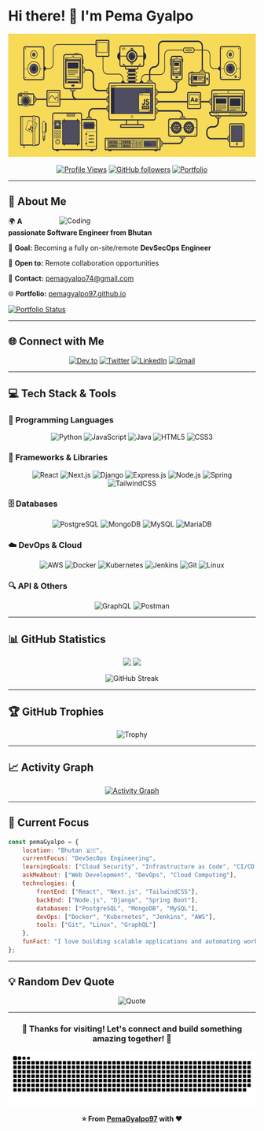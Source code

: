 # Hi there! 👋 I'm Pema Gyalpo

<div align="center">

<img src="https://github.com/PemaGyalpo97/PemaGyalpo97/blob/main/git-hub%20animation.gif?raw=true" width="800" height="250"/>

[![Profile Views](https://komarev.com/ghpvc/?username=pemagyalpo97&label=Profile%20views&color=0e75b6&style=flat-square)](https://github.com/pemagyalpo97)
[![GitHub followers](https://img.shields.io/github/followers/pemagyalpo97?label=Followers&style=flat-square&color=blue&logo=github)](https://github.com/pemagyalpo97?tab=followers)
[![Portfolio](https://img.shields.io/badge/Portfolio-Visit-brightgreen?style=flat-square&logo=vercel)](https://pemagyalpo97.github.io/)

</div>

---

## 🚀 About Me

<img align="right" alt="Coding" width="400" src="https://cdn.dribbble.com/users/1162077/screenshots/3848914/programmer.gif">

🌍 **A passionate Software Engineer from Bhutan**

🎯 **Goal:** Becoming a fully on-site/remote **DevSecOps Engineer**

💼 **Open to:** Remote collaboration opportunities

📧 **Contact:** [pemagyalpo74@gmail.com](mailto:pemagyalpo74@gmail.com)

🌐 **Portfolio:** [pemagyalpo97.github.io](https://pemagyalpo97.github.io/)

[![Portfolio Status](https://github.com/PemaGyalpo97/pemagyalpo97.github.io/actions/workflows/pages/pages-build-deployment/badge.svg?branch=main&event=deployment_status)](https://github.com/PemaGyalpo97/pemagyalpo97.github.io/actions/workflows/pages/pages-build-deployment)

---

## 🌐 Connect with Me

<div align="center">

[![Dev.to](https://img.shields.io/badge/dev.to-0A0A0A?style=for-the-badge&logo=devdotto&logoColor=white)](https://dev.to/pemagyalpo97)
[![Twitter](https://img.shields.io/badge/Twitter-1DA1F2?style=for-the-badge&logo=twitter&logoColor=white)](https://twitter.com/ugyen_gyalpo97)
[![LinkedIn](https://img.shields.io/badge/LinkedIn-0077B5?style=for-the-badge&logo=linkedin&logoColor=white)](https://www.linkedin.com/in/pema-gyalpo-889085148)
[![Gmail](https://img.shields.io/badge/Gmail-D14836?style=for-the-badge&logo=gmail&logoColor=white)](mailto:pemagyalpo74@gmail.com)

</div>

---

## 💻 Tech Stack & Tools

### 🚀 Programming Languages
<div align="center">

![Python](https://img.shields.io/badge/Python-FFD43B?style=for-the-badge&logo=python&logoColor=blue)
![JavaScript](https://img.shields.io/badge/JavaScript-F7DF1E?style=for-the-badge&logo=javascript&logoColor=black)
![Java](https://img.shields.io/badge/Java-ED8B00?style=for-the-badge&logo=java&logoColor=white)
![HTML5](https://img.shields.io/badge/HTML5-E34F26?style=for-the-badge&logo=html5&logoColor=white)
![CSS3](https://img.shields.io/badge/CSS3-1572B6?style=for-the-badge&logo=css3&logoColor=white)

</div>

### 🔧 Frameworks & Libraries
<div align="center">

![React](https://img.shields.io/badge/React-20232A?style=for-the-badge&logo=react&logoColor=61DAFB)
![Next.js](https://img.shields.io/badge/next.js-000000?style=for-the-badge&logo=nextdotjs&logoColor=white)
![Django](https://img.shields.io/badge/Django-092E20?style=for-the-badge&logo=django&logoColor=green)
![Express.js](https://img.shields.io/badge/Express.js-000000?style=for-the-badge&logo=express&logoColor=white)
![Node.js](https://img.shields.io/badge/Node.js-43853D?style=for-the-badge&logo=node.js&logoColor=white)
![Spring](https://img.shields.io/badge/Spring-6DB33F?style=for-the-badge&logo=spring&logoColor=white)
![TailwindCSS](https://img.shields.io/badge/Tailwind_CSS-38B2AC?style=for-the-badge&logo=tailwind-css&logoColor=white)

</div>

### 🗄️ Databases
<div align="center">

![PostgreSQL](https://img.shields.io/badge/PostgreSQL-316192?style=for-the-badge&logo=postgresql&logoColor=white)
![MongoDB](https://img.shields.io/badge/MongoDB-4EA94B?style=for-the-badge&logo=mongodb&logoColor=white)
![MySQL](https://img.shields.io/badge/MySQL-005C84?style=for-the-badge&logo=mysql&logoColor=white)
![MariaDB](https://img.shields.io/badge/MariaDB-003545?style=for-the-badge&logo=mariadb&logoColor=white)

</div>

### ☁️ DevOps & Cloud
<div align="center">

![AWS](https://img.shields.io/badge/Amazon_AWS-FF9900?style=for-the-badge&logo=amazonaws&logoColor=white)
![Docker](https://img.shields.io/badge/Docker-2CA5E0?style=for-the-badge&logo=docker&logoColor=white)
![Kubernetes](https://img.shields.io/badge/kubernetes-326ce5.svg?&style=for-the-badge&logo=kubernetes&logoColor=white)
![Jenkins](https://img.shields.io/badge/Jenkins-D24939?style=for-the-badge&logo=Jenkins&logoColor=white)
![Git](https://img.shields.io/badge/GIT-E44C30?style=for-the-badge&logo=git&logoColor=white)
![Linux](https://img.shields.io/badge/Linux-FCC624?style=for-the-badge&logo=linux&logoColor=black)

</div>

### 🔍 API & Others
<div align="center">

![GraphQL](https://img.shields.io/badge/GraphQl-E10098?style=for-the-badge&logo=graphql&logoColor=white)
![Postman](https://img.shields.io/badge/Postman-FF6C37?style=for-the-badge&logo=postman&logoColor=white)

</div>

---

## 📊 GitHub Statistics

<div align="center">

<img height="180em" src="https://github-readme-stats.vercel.app/api?username=pemagyalpo97&show_icons=true&theme=radical&include_all_commits=true&count_private=true"/>
<img height="180em" src="https://github-readme-stats.vercel.app/api/top-langs/?username=pemagyalpo97&layout=compact&langs_count=8&theme=radical"/>

</div>

<div align="center">

![GitHub Streak](https://github-readme-streak-stats.herokuapp.com/?user=pemagyalpo97&theme=radical)

</div>

---

## 🏆 GitHub Trophies

<div align="center">
  
![Trophy](https://github-profile-trophy.vercel.app/?username=pemagyalpo97&theme=radical&no-frame=false&no-bg=true&margin-w=4)

</div>

---

## 📈 Activity Graph

<div align="center">
  
[![Activity Graph](https://github-readme-activity-graph.vercel.app/graph?username=pemagyalpo97&theme=react-dark&bg_color=20232a&hide_border=true)](https://github.com/ashutosh00710/github-readme-activity-graph)

</div>

---

## 🎯 Current Focus

```javascript
const pemaGyalpo = {
    location: "Bhutan 🇧🇹",
    currentFocus: "DevSecOps Engineering",
    learningGoals: ["Cloud Security", "Infrastructure as Code", "CI/CD Pipelines"],
    askMeAbout: ["Web Development", "DevOps", "Cloud Computing"],
    technologies: {
        frontEnd: ["React", "Next.js", "TailwindCSS"],
        backEnd: ["Node.js", "Django", "Spring Boot"],
        databases: ["PostgreSQL", "MongoDB", "MySQL"],
        devOps: ["Docker", "Kubernetes", "Jenkins", "AWS"],
        tools: ["Git", "Linux", "GraphQL"]
    },
    funFact: "I love building scalable applications and automating workflows!"
};
```

---

## 💡 Random Dev Quote

<div align="center">
  
![Quote](https://quotes-github-readme.vercel.app/api?type=horizontal&theme=radical)

</div>

---

<div align="center">
  
### 🌟 Thanks for visiting! Let's connect and build something amazing together! 🌟

![Snake Animation](https://github.com/pemagyalpo97/pemagyalpo97/blob/output/github-contribution-grid-snake.svg)

**⭐ From [PemaGyalpo97](https://github.com/pemagyalpo97) with ❤️**

</div>
